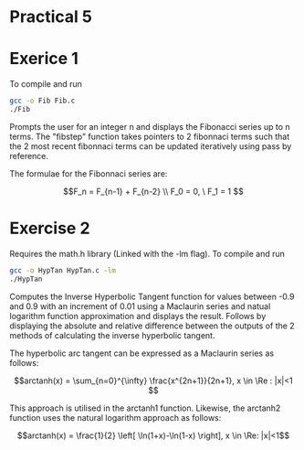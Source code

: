 # Practical 5

# Exerice 1

To compile and run

```bash
gcc -o Fib Fib.c
./Fib
```

Prompts the user for an integer n and displays the Fibonacci series up to n terms. The "fibstep" function takes pointers to 2 fibonnaci terms such that the 2 most recent fibonnaci terms can be updated iteratively using pass by reference.

The formulae for the Fibonnaci series are:

```math
F_n = F_{n-1} + F_{n-2} \\
F_0 = 0, \ F_1 = 1 
``` 

# Exercise 2

Requires the math.h library (Linked with the -lm flag). To compile and run

```bash
gcc -o HypTan HypTan.c -lm
./HypTan
```

Computes the Inverse Hyperbolic Tangent function for values between -0.9 and 0.9 with an increment of 0.01 using a Maclaurin series and natual logarithm function approximation and displays the result. Follows by displaying the absolute and relative difference between the outputs of the 2 methods of calculating the inverse hyperbolic tangent.

The hyperbolic arc tangent can be expressed as a Maclaurin series as follows:

```math
arctanh(x) = \sum_{n=0}^{\infty} \frac{x^{2n+1}}{2n+1}, x \in \Re : |x|<1 
```

This approach is utilised in the arctanh1 function. Likewise, the arctanh2 function uses the natural logarithm approach as follows:

```math
arctanh(x) = \frac{1}{2} \left[ \ln(1+x)-\ln(1-x) \right], x \in \Re: |x|<1
```
